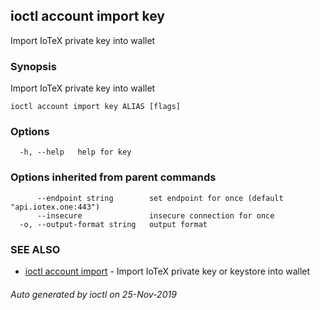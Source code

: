 ## ioctl account import key

Import IoTeX private key into wallet

### Synopsis

Import IoTeX private key into wallet

```
ioctl account import key ALIAS [flags]
```

### Options

```
  -h, --help   help for key
```

### Options inherited from parent commands

```
      --endpoint string        set endpoint for once (default "api.iotex.one:443")
      --insecure               insecure connection for once
  -o, --output-format string   output format
```

### SEE ALSO

* [ioctl account import](ioctl_account_import.md)	 - Import IoTeX private key or keystore into wallet

###### Auto generated by ioctl on 25-Nov-2019
